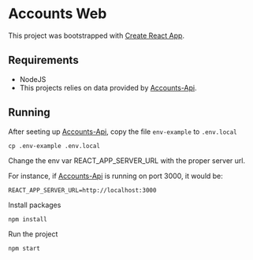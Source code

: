 # Accounts Web

This project was bootstrapped with [Create React App](https://github.com/facebook/create-react-app). 

## Requirements 

- NodeJS
- This projects relies on data provided by [Accounts-Api](https://github.com/ViniciusTavares/accounts-api).

## Running 

After seeting up [Accounts-Api](https://github.com/ViniciusTavares/accounts-api), copy the file `env-example` to `.env.local`

```
cp .env-example .env.local
```

Change the env var REACT_APP_SERVER_URL with the proper server url.

For instance, if [Accounts-Api](https://github.com/ViniciusTavares/accounts-api) is running on port 3000, it would be:

```
REACT_APP_SERVER_URL=http://localhost:3000
```

Install packages

``` npm install ``` 

Run the project 

``` npm start ``` 